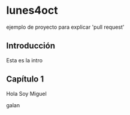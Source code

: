 # lunes4oct
ejemplo de proyecto para explicar 'pull request'

## Introducción

Esta es la intro

## Capítulo 1

Hola Soy Miguel

galan
